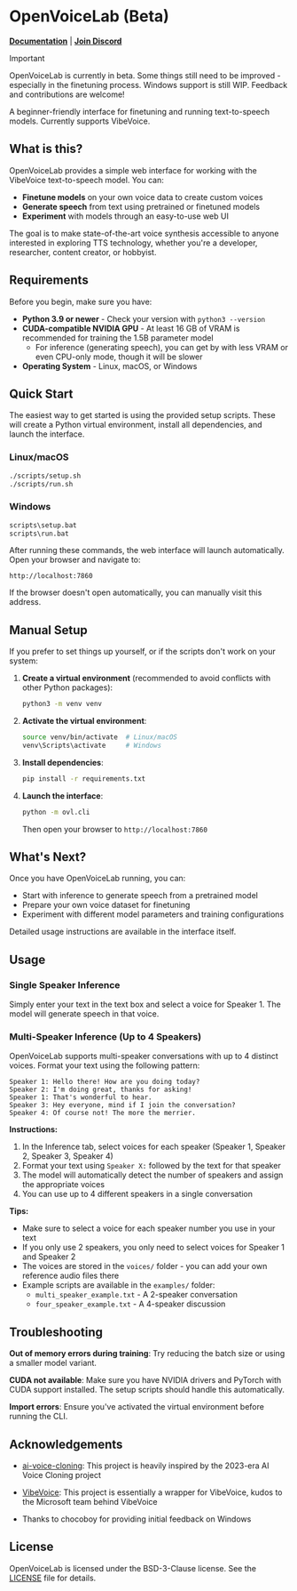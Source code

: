 # OpenVoiceLab (Beta)

[**Documentation**](https://openvoicelab.github.io/) | [**Join Discord**](https://discord.gg/7C2PPhgtkf)

> [!IMPORTANT]
> OpenVoiceLab is currently in beta. Some things still need to be improved - especially in the finetuning process. Windows support is still WIP. Feedback and contributions are welcome!

A beginner-friendly interface for finetuning and running text-to-speech models. Currently supports VibeVoice.

## What is this?

OpenVoiceLab provides a simple web interface for working with the VibeVoice text-to-speech model. You can:

- **Finetune models** on your own voice data to create custom voices
- **Generate speech** from text using pretrained or finetuned models
- **Experiment** with models through an easy-to-use web UI

The goal is to make state-of-the-art voice synthesis accessible to anyone interested in exploring TTS technology, whether you're a developer, researcher, content creator, or hobbyist.

## Requirements

Before you begin, make sure you have:

- **Python 3.9 or newer** - Check your version with `python3 --version`
- **CUDA-compatible NVIDIA GPU** - At least 16 GB of VRAM is recommended for training the 1.5B parameter model
  - For inference (generating speech), you can get by with less VRAM or even CPU-only mode, though it will be slower
- **Operating System** - Linux, macOS, or Windows

## Quick Start

The easiest way to get started is using the provided setup scripts. These will create a Python virtual environment, install all dependencies, and launch the interface.

### Linux/macOS

```bash
./scripts/setup.sh
./scripts/run.sh
```

### Windows

```cmd
scripts\setup.bat
scripts\run.bat
```

After running these commands, the web interface will launch automatically. Open your browser and navigate to:

```
http://localhost:7860
```

If the browser doesn't open automatically, you can manually visit this address.

## Manual Setup

If you prefer to set things up yourself, or if the scripts don't work on your system:

1. **Create a virtual environment** (recommended to avoid conflicts with other Python packages):
   ```bash
   python3 -m venv venv
   ```

2. **Activate the virtual environment**:
   ```bash
   source venv/bin/activate  # Linux/macOS
   venv\Scripts\activate     # Windows
   ```

3. **Install dependencies**:
   ```bash
   pip install -r requirements.txt
   ```

4. **Launch the interface**:
   ```bash
   python -m ovl.cli
   ```

   Then open your browser to `http://localhost:7860`

## What's Next?

Once you have OpenVoiceLab running, you can:

- Start with inference to generate speech from a pretrained model
- Prepare your own voice dataset for finetuning
- Experiment with different model parameters and training configurations

Detailed usage instructions are available in the interface itself.

## Usage

### Single Speaker Inference

Simply enter your text in the text box and select a voice for Speaker 1. The model will generate speech in that voice.

### Multi-Speaker Inference (Up to 4 Speakers)

OpenVoiceLab supports multi-speaker conversations with up to 4 distinct voices. Format your text using the following pattern:

```
Speaker 1: Hello there! How are you doing today?
Speaker 2: I'm doing great, thanks for asking!
Speaker 1: That's wonderful to hear.
Speaker 3: Hey everyone, mind if I join the conversation?
Speaker 4: Of course not! The more the merrier.
```

**Instructions:**
1. In the Inference tab, select voices for each speaker (Speaker 1, Speaker 2, Speaker 3, Speaker 4)
2. Format your text using `Speaker X:` followed by the text for that speaker
3. The model will automatically detect the number of speakers and assign the appropriate voices
4. You can use up to 4 different speakers in a single conversation

**Tips:**
- Make sure to select a voice for each speaker number you use in your text
- If you only use 2 speakers, you only need to select voices for Speaker 1 and Speaker 2
- The voices are stored in the `voices/` folder - you can add your own reference audio files there
- Example scripts are available in the `examples/` folder:
  - `multi_speaker_example.txt` - A 2-speaker conversation
  - `four_speaker_example.txt` - A 4-speaker discussion

## Troubleshooting

**Out of memory errors during training**: Try reducing the batch size or using a smaller model variant.

**CUDA not available**: Make sure you have NVIDIA drivers and PyTorch with CUDA support installed. The setup scripts should handle this automatically.

**Import errors**: Ensure you've activated the virtual environment before running the CLI.

## Acknowledgements

- [ai-voice-cloning](https://git.ecker.tech/ecker/ai-voice-cloning): This project is heavily inspired by the 2023-era AI Voice Cloning project
- [VibeVoice](https://github.com/microsoft/VibeVoice): This project is essentially a wrapper for VibeVoice, kudos to the Microsoft team behind VibeVoice

- Thanks to chocoboy for providing initial feedback on Windows

## License

OpenVoiceLab is licensed under the BSD-3-Clause license. See the [LICENSE](LICENSE) file for details.
